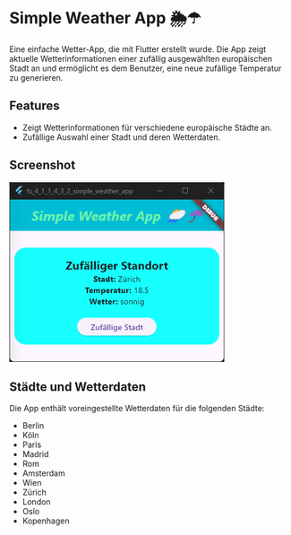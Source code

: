 # Simple Weather App 🌦️☂

Eine einfache Wetter-App, die mit Flutter erstellt wurde. Die App zeigt aktuelle Wetterinformationen einer zufällig ausgewählten europäischen Stadt an und ermöglicht es dem Benutzer, eine neue zufällige Temperatur zu generieren.

## Features 
- Zeigt Wetterinformationen für verschiedene europäische Städte an.
- Zufällige Auswahl einer Stadt und deren Wetterdaten.

## Screenshot
![Screenshot](https://github.com/arthur892/ts_4_1_1_4_3_2_simple_weather_app/blob/main/screenshots/screenshot.png)

## Städte und Wetterdaten

Die App enthält voreingestellte Wetterdaten für die folgenden Städte:

- Berlin
- Köln
- Paris
- Madrid
- Rom
- Amsterdam
- Wien
- Zürich
- London
- Oslo
- Kopenhagen
